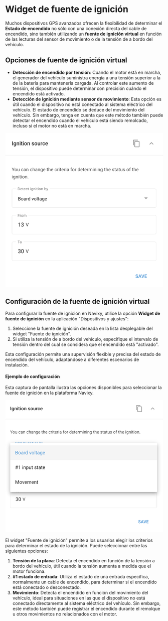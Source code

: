 # Widget de fuente de ignición

Muchos dispositivos GPS avanzados ofrecen la flexibilidad de determinar el **Estado de encendido** no sólo con una conexión directa del cable de encendido, sino también utilizando un **fuente de ignición virtual** en función de las lecturas del sensor de movimiento o de la tensión de a bordo del vehículo.

## Opciones de fuente de ignición virtual

* **Detección de encendido por tensión**: Cuando el motor está en marcha, el generador del vehículo suministra energía a una tensión superior a la de la batería para mantenerla cargada. Al controlar este aumento de tensión, el dispositivo puede determinar con precisión cuándo el encendido está activado.
* **Detección de ignición mediante sensor de movimiento**: Esta opción es útil cuando el dispositivo no está conectado al sistema eléctrico del vehículo. El estado de encendido se deduce del movimiento del vehículo. Sin embargo, tenga en cuenta que este método también puede detectar el encendido cuando el vehículo está siendo remolcado, incluso si el motor no está en marcha.

![](../../../gua-del-usuario/dispositivos-y-ajustes/localizacin-y-desplazamiento/attachments/image-20240815-213014.png)

## Configuración de la fuente de ignición virtual

Para configurar la fuente de ignición en Navixy, utilice la opción **Widget de fuente de ignición** en la aplicación "Dispositivos y ajustes":

1. Seleccione la fuente de ignición deseada en la lista desplegable del widget "Fuente de ignición".
2. Si utiliza la tensión de a bordo del vehículo, especifique el intervalo de tensión dentro del cual se considera que el encendido está "activado".

Esta configuración permite una supervisión flexible y precisa del estado de encendido del vehículo, adaptándose a diferentes escenarios de instalación.

#### Ejemplo de configuración

Esta captura de pantalla ilustra las opciones disponibles para seleccionar la fuente de ignición en la plataforma Navixy.

![](../../../gua-del-usuario/dispositivos-y-ajustes/localizacin-y-desplazamiento/attachments/image-20240815-213517.png)

El widget "Fuente de ignición" permite a los usuarios elegir los criterios para determinar el estado de la ignición. Puede seleccionar entre las siguientes opciones:

1. **Tensión de la placa**: Detecta el encendido en función de la tensión a bordo del vehículo, útil cuando la tensión aumenta a medida que el motor funciona.
2. **#1 estado de entrada**: Utiliza el estado de una entrada específica, normalmente un cable de encendido, para determinar si el encendido está conectado o desconectado.
3. **Movimiento**: Detecta el encendido en función del movimiento del vehículo, ideal para situaciones en las que el dispositivo no está conectado directamente al sistema eléctrico del vehículo. Sin embargo, este método también puede registrar el encendido durante el remolque u otros movimientos no relacionados con el motor.

